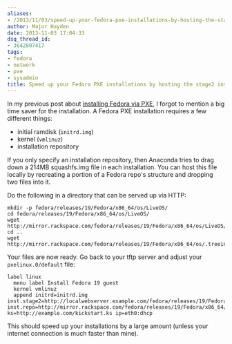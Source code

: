 ```yaml
---
aliases:
- /2013/11/03/speed-up-your-fedora-pxe-installations-by-hosting-the-stage2-installer-locally/
author: Major Hayden
date: 2013-11-03 17:04:33
dsq_thread_id:
- 3642807417
tags:
- fedora
- network
- pxe
- sysadmin
title: Speed up your Fedora PXE installations by hosting the stage2 installer locally
---
```


In my previous post about [installing Fedora via PXE][1], I forgot to mention a big time saver for the installation. A Fedora PXE installation requires a few different things:

  * initial ramdisk (`initrd.img`)
  * kernel (`vmlinuz`)
  * installation repository

If you only specify an installation repository, then Anaconda tries to drag down a 214MB squashfs.img file in each installation. You can host this file locally by recreating a portion of a Fedora repo's structure and dropping two files into it.

Do the following in a directory that can be served up via HTTP:

```
mkdir -p fedora/releases/19/Fedora/x86_64/os/LiveOS/
cd fedora/releases/19/Fedora/x86_64/os/LiveOS/
wget http://mirror.rackspace.com/fedora/releases/19/Fedora/x86_64/os/LiveOS/squashfs.img
cd ..
wget http://mirror.rackspace.com/fedora/releases/19/Fedora/x86_64/os/.treeinfo
```


Your files are now ready. Go back to your tftp server and adjust your `pxelinux.0/default` file:

```
label linux
  menu label Install Fedora 19 guest
  kernel vmlinuz
  append initrd=initrd.img inst.stage2=http://localwebserver.example.com/fedora/releases/19/Fedora/x86_64/os/ inst.repo=http://mirror.rackspace.com/fedora/releases/19/Fedora/x86_64/os/ ks=http://example.com/kickstart.ks ip=eth0:dhcp
```


This should speed up your installations by a large amount (unless your internet connection is much faster than mine).

 [1]: /2013/07/23/pxe-boot-fedora-19-using-a-mikrotik-firewall/